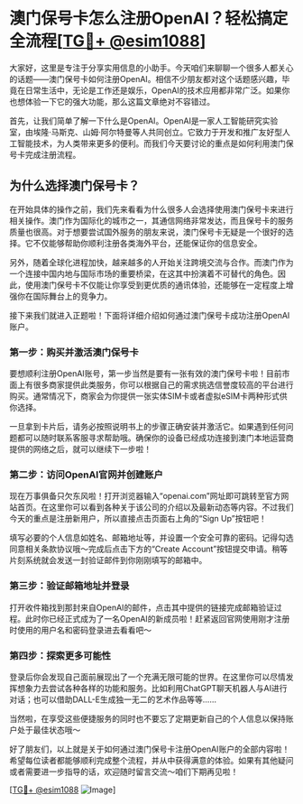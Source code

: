 # 澳门保号卡怎么注册OpenAI？轻松搞定全流程[[TG💪+ @esim1088](https://t.me/s/esim1088)]

大家好，这里是专注于分享实用信息的小助手。今天咱们来聊聊一个很多人都关心的话题——澳门保号卡如何注册OpenAI。相信不少朋友都对这个话题感兴趣，毕竟在日常生活中，无论是工作还是娱乐，OpenAI的技术应用都非常广泛。如果你也想体验一下它的强大功能，那么这篇文章绝对不容错过。

首先，让我们简单了解一下什么是OpenAI。OpenAI是一家人工智能研究实验室，由埃隆·马斯克、山姆·阿尔特曼等人共同创立。它致力于开发和推广友好型人工智能技术，为人类带来更多的便利。而我们今天要讨论的重点是如何利用澳门保号卡完成注册流程。

## 为什么选择澳门保号卡？

在开始具体的操作之前，我们先来看看为什么很多人会选择使用澳门保号卡来进行相关操作。澳门作为国际化的城市之一，其通信网络非常发达，而且保号卡的服务质量也很高。对于想要尝试国外服务的朋友来说，澳门保号卡无疑是一个很好的选择。它不仅能够帮助你顺利注册各类海外平台，还能保证你的信息安全。

另外，随着全球化进程加快，越来越多的人开始关注跨境交流与合作。而澳门作为一个连接中国内地与国际市场的重要桥梁，在这其中扮演着不可替代的角色。因此，使用澳门保号卡不仅能让你享受到更优质的通讯体验，还能够在一定程度上增强你在国际舞台上的竞争力。

接下来我们就进入正题啦！下面将详细介绍如何通过澳门保号卡成功注册OpenAI账户。

### 第一步：购买并激活澳门保号卡

要想顺利注册OpenAI账号，第一步当然是要有一张有效的澳门保号卡啦！目前市面上有很多商家提供此类服务，你可以根据自己的需求挑选信誉度较高的平台进行购买。通常情况下，商家会为你提供一张实体SIM卡或者虚拟eSIM卡两种形式供你选择。

一旦拿到卡片后，请务必按照说明书上的步骤正确安装并激活它。如果遇到任何问题都可以随时联系客服寻求帮助哦。确保你的设备已经成功连接到澳门本地运营商提供的网络之后，就可以继续下一步啦！

### 第二步：访问OpenAI官网并创建账户

现在万事俱备只欠东风啦！打开浏览器输入“openai.com”网址即可跳转至官方网站首页。在这里你可以看到各种关于该公司的介绍以及最新动态等内容。不过我们今天的重点是注册新用户，所以直接点击页面右上角的“Sign Up”按钮吧！

填写必要的个人信息如姓名、邮箱地址等，并设置一个安全可靠的密码。记得勾选同意相关条款协议哦～完成后点击下方的“Create Account”按钮提交申请。稍等片刻系统就会发送一封验证邮件到你刚刚填写的邮箱中。

### 第三步：验证邮箱地址并登录

打开收件箱找到那封来自OpenAI的邮件，点击其中提供的链接完成邮箱验证过程。此时你已经正式成为了一名OpenAI的新成员啦！赶紧返回官网使用刚才注册时使用的用户名和密码登录进去看看吧～

### 第四步：探索更多可能性

登录后你会发现自己面前展现出了一个充满无限可能的世界。在这里你可以尽情发挥想象力去尝试各种各样的功能和服务。比如利用ChatGPT聊天机器人与AI进行对话；也可以借助DALL-E生成独一无二的艺术作品等等……

当然啦，在享受这些便捷服务的同时也不要忘了定期更新自己的个人信息以保持账户处于最佳状态哦～

好了朋友们，以上就是关于如何通过澳门保号卡注册OpenAI账户的全部内容啦！希望每位读者都能够顺利完成整个流程，并从中获得满意的体验。如果有其他疑问或者需要进一步指导的话，欢迎随时留言交流～咱们下期再见啦！

[[TG💪+ @esim1088](https://t.me/s/esim1088) ![Image](https://i.postimg.cc/4NQfJmqS/Snipaste-2025-05-13-00-14-12.png)]